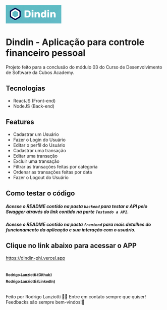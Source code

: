 ![Logo do projeto](https://github.com/lanziotti/dindin-front/blob/master/public/Logo%20Projeto.png)

# Dindin - Aplicação para controle financeiro pessoal
Projeto feito para a conclusão do módulo 03 do Curso de Desenvolvimento de Software da Cubos Academy.

## Tecnologias

- ReactJS (Front-end)
- NodeJS (Back-end)
  
## Features
   
- Cadastrar um Usuário
- Fazer o Login do Usuário
- Editar o perfil do Usuário
- Cadastrar uma transação
- Editar uma transação
- Excluir uma transação
- Filtrar as transações feitas por categoria
- Ordenar as transações feitas por data
- Fazer o Logout do Usuário

 ## Como testar o código

####
##### Acesse o README contido na pasta ``backend`` para testar a API pelo Swagger através do link contido na parte ``Testando a API``.
##### Acesse o README contido na pasta ``frontend`` para mais detalhes do funcionamento da aplicação e sua interação com o usuário.

## Clique no link abaixo para acessar o APP

https://dindin-phi.vercel.app

<a href="https://github.com/lanziotti/">
 <br />
 <sub><b>Rodrigo Lanziotti (Github)</b></sub>
</a>
<a href="https://www.linkedin.com/in/rodrigo-lanziotti-16a64966/">
 <br />
 <sub><b>Rodrigo Lanziotti (LinkedIn)</b></sub>
</a>

######

Feito por Rodrigo Lanziotti :wave::wave: Entre em contato sempre que quiser! Feedbacks são sempre bem-vindos!🚀
